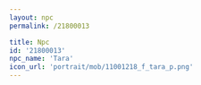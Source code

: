 ```yaml
---
layout: npc
permalink: /21800013

title: Npc
id: '21800013'
npc_name: 'Tara'
icon_url: 'portrait/mob/11001218_f_tara_p.png'
---
```

